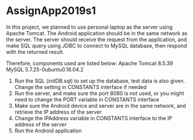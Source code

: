 # AssignApp2019s1

In this project, we planned to use personal laptop as the server using Apache Tomcat. The Android application should be in the same network as the server. The server should receive the request from the application, and make SQL query using JDBC to connect to MySQL database, then respond with the returned result.

Therefore, components used are listed below:
Apache Tomcat 8.5.39
MySQL 5.7.25-0ubuntu0.18.04.2

1. Run the SQL (initDB.sql) to set up the database, test data is also given. Change the setting in CONSTANTS interface if needed
2. Run the server, and make sure the port 8080 is not used, or you might need to change the PORT variable in CONSTANTS interface
3. Make sure the Android device and server are in the same network, and retrieve the IP address of the server
4. Change the IPAddress variable in CONSTANTS interface to the IP address of the server
5. Run the Android application